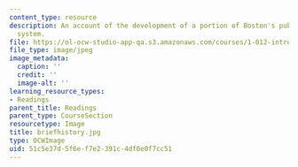 ```yaml
---
content_type: resource
description: An account of the development of a portion of Boston's public transportation
  system.
file: https://ol-ocw-studio-app-qa.s3.amazonaws.com/courses/1-012-introduction-to-civil-engineering-design-spring-2002/51c5e37d5f6ef7e2391c4df0e0f7cc51_briefhistory.jpg
file_type: image/jpeg
image_metadata:
  caption: ''
  credit: ''
  image-alt: ''
learning_resource_types:
- Readings
parent_title: Readings
parent_type: CourseSection
resourcetype: Image
title: briefhistory.jpg
type: OCWImage
uid: 51c5e37d-5f6e-f7e2-391c-4df0e0f7cc51
---
```

